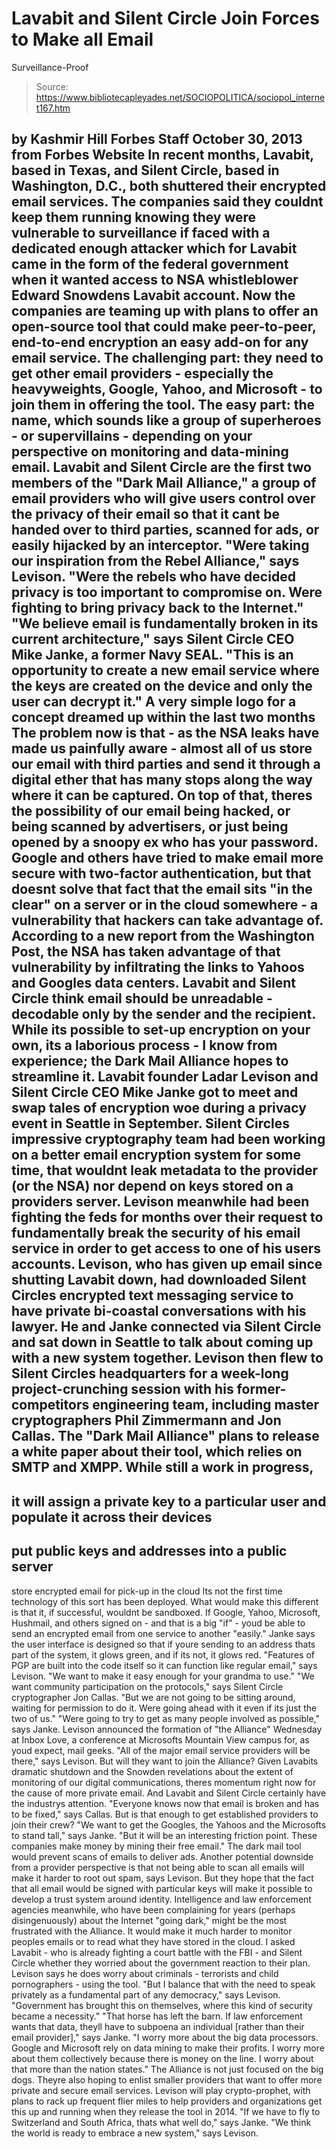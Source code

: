 # Lavabit and Silent Circle Join Forces to Make all Email 
Surveillance-Proof

> Source: https://www.bibliotecapleyades.net/SOCIOPOLITICA/sociopol_internet167.htm

by Kashmir Hill
Forbes Staff
October 30, 2013
from
Forbes Website
In recent months,
Lavabit, based in Texas, and
Silent Circle, based in Washington, D.C., both shuttered their encrypted
email services.
The companies said they couldnt keep them
running knowing they were vulnerable to surveillance if faced with a
dedicated enough attacker
which for Lavabit came
in the form of the federal government when it wanted access to NSA
whistleblower Edward Snowdens Lavabit account.
Now the companies are teaming up with plans to
offer an open-source tool that could make peer-to-peer, end-to-end
encryption an easy add-on for any email service. The challenging part: they
need to get other email providers - especially the heavyweights, Google,
Yahoo, and Microsoft - to join them in offering the tool.
The easy part: the name, which sounds like a
group of superheroes - or supervillains - depending on your perspective on
monitoring and data-mining email.
Lavabit and Silent Circle are the first two
members of the "Dark Mail Alliance,"
a group of email providers who will give users control over the privacy of
their email so that it cant be handed over to third parties, scanned for
ads, or easily hijacked by an interceptor.
"Were taking our inspiration
from the Rebel Alliance," says Levison. "Were the rebels who have decided
privacy is too important to compromise on. Were fighting to bring
privacy back to the Internet."
"We believe email is fundamentally broken in its
current architecture," says Silent Circle CEO Mike Janke, a former Navy
SEAL. "This is an opportunity to create a new email service where the keys
are created on the device and only the user can decrypt it."
A very simple logo for a
concept
dreamed up within the last two months
The problem now is that - as the NSA leaks have
made us painfully aware - almost all of us store our email with third
parties and send it through a digital ether that has many stops along the
way where it can be captured.
On top of that, theres the possibility of our
email being hacked, or being scanned by advertisers, or just being opened by
a snoopy ex who has your password.
Google and others have tried to make
email more secure with two-factor authentication, but that doesnt solve
that fact that the email sits "in the clear" on a server or in the cloud
somewhere - a vulnerability that hackers can take advantage of.
According to
a new report from the Washington Post, the NSA has taken advantage of that
vulnerability
by infiltrating the links to Yahoos and Googles data centers.
Lavabit
and Silent Circle think email should be unreadable - decodable only by the
sender and the recipient. While its possible to set-up encryption on your
own, its a laborious process -
I know from experience; the Dark Mail Alliance hopes to streamline it.
Lavabit founder Ladar Levison and Silent Circle
CEO Mike Janke got to meet and swap tales of encryption woe during a privacy
event in Seattle in September.
Silent Circles impressive cryptography team
had been working on a better email encryption system for some time, that
wouldnt leak metadata to the provider (or the NSA) nor depend on keys
stored on a providers server.
Levison meanwhile had been fighting the feds
for months over their request to fundamentally break the security of his
email service in order to get access to one of his users accounts. Levison,
who has given up email since shutting Lavabit down, had downloaded Silent
Circles encrypted text messaging service to have private bi-coastal
conversations with his lawyer.
He and Janke connected via Silent Circle and
sat down in Seattle to talk about coming up with a new system together.
Levison then flew to Silent Circles headquarters for a week-long
project-crunching session with his former-competitors engineering team,
including master cryptographers Phil Zimmermann and Jon Callas.
The "Dark Mail Alliance" plans to release a
white paper about their tool, which relies on SMTP and XMPP.
While still a
work in progress,
-
it will assign a private key to a particular user and
populate it across their devices
-
put public keys and addresses into a
public server
-
store encrypted email for pick-up in the cloud
Its not
the first time technology of this sort has been deployed.
What would make
this different is that it, if successful, wouldnt be sandboxed. If Google,
Yahoo, Microsoft, Hushmail, and others signed on - and that is a big "if" -
youd be able to send an encrypted email from one service to another "easily."
Janke says the user interface is designed so that if youre
sending to an address thats part of the system, it glows green, and if its
not, it glows red.
"Features of PGP are built into the code itself
so it can function like regular email," says Levison. "We want to make it
easy enough for your grandma to use."
"We want community participation on the
protocols," says Silent Circle cryptographer Jon Callas. "But we are not
going to be sitting around, waiting for permission to do it. Were going
ahead with it even if its just the two of us."
"Were going to try to get as many people
involved as possible," says Janke. Levison announced the formation of "the
Alliance" Wednesday at Inbox Love, a conference at Microsofts Mountain View
campus for, as youd expect, mail geeks.
"All of the major email service
providers will be there," says Levison.
But will they want to join the Alliance?
Given Lavabits dramatic shutdown and
the Snowden revelations about the extent of
monitoring of our digital communications, theres momentum right now for the
cause of more private email.
And Lavabit and Silent Circle certainly have
the industrys attention.
"Everyone knows now that email is broken and has
to be fixed," says Callas.
But is that enough to get established providers
to join their crew?
"We want to get the Googles, the Yahoos and the
Microsofts to stand tall," says Janke. "But it will be an interesting
friction point. These companies make money by mining their free email."
The dark mail tool would prevent scans of emails
to deliver ads.
Another potential downside from a provider perspective is
that not being able to scan all emails will make it harder to root out spam,
says Levison. But they hope that the fact that all email would be signed
with particular keys will make it possible to develop a trust system around
identity.
Intelligence and law enforcement agencies
meanwhile, who have been complaining for years (perhaps disingenuously)
about the Internet "going dark," might be the most frustrated with the
Alliance. It would make it much harder to monitor peoples emails or to read
what they have stored in the cloud.
I asked Lavabit - who is
already fighting a court battle with the FBI - and Silent Circle whether
they worried about the government reaction to their plan.
Levison says he does worry about criminals -
terrorists and child pornographers - using the tool.
"But I balance that
with the need to speak privately as a fundamental part of any democracy,"
says Levison. "Government has brought this on themselves, where this kind of
security became a necessity."
"That horse has left the barn. If law enforcement wants that data, theyll
have to subpoena an individual [rather than their email provider]," says
Janke.
"I worry more about the big data processors.
Google and
Microsoft rely on data mining to
make their profits. I worry more about them collectively because
there is money on the line. I worry about that more than the nation
states."
The Alliance is not just focused on the big
dogs. Theyre also hoping to enlist smaller providers that want to offer
more private and secure email services.
Levison will play crypto-prophet,
with plans to rack up frequent flier miles to help providers and
organizations get this up and running when they release the tool in 2014.
"If we have to fly to Switzerland and South Africa, thats what well do,"
says Janke.
"We think the world is ready to embrace a new
system," says Levison.
